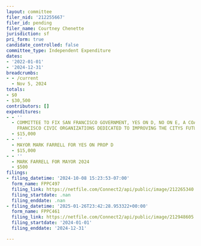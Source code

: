 ```yaml
---
layout: committee
filer_nid: '212255667'
filer_id: pending
filer_name: Courtney Chenette
jurisdiction: sf
pri_form: true
candidate_controlled: false
committee_type: Independent Expenditure
dates:
- '2022-01-01'
- '2024-12-31'
breadcrumbs:
- - /current
  - Nov 5, 2024
totals:
- $0
- $30,500
contributors: []
expenditures:
- - ''
  - COMMITTEE TO FIX SAN FRANCISCO GOVERNMENT, YES ON D, NO ON E, A COALITION OF SAN
    FRANCISCO CIVIC ORGANIZATIONS DEDICATED TO IMPROVING THE CITYS FUTURE
  - $15,000
- - ''
  - MAYOR MARK FARRELL FOR YES ON PROP D
  - $15,000
- - ''
  - MARK FARRELL FOR MAYOR 2024
  - $500
filings:
- filing_datetime: '2024-10-08 15:23:53-07:00'
  form_name: FPPC497
  filing_link: https://netfile.com/Connect2/api/public/image/212265340
  filing_startdate: .nan
  filing_enddate: .nan
- filing_datetime: '2025-01-26T23:42:28.953322+00:00'
  form_name: FPPC461
  filing_link: https://netfile.com/Connect2/api/public/image/212948605
  filing_startdate: '2024-01-01'
  filing_enddate: '2024-12-31'

---
```

